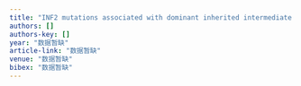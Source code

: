 ```yaml
---
title: "INF2 mutations associated with dominant inherited intermediate Charcot-Marie-Tooth neuropathy with focal segmental glomerulosclerosis in two Chinese patients."
authors: []
authors-key: []
year: "数据暂缺"
article-link: "数据暂缺"
venue: "数据暂缺"
bibex: "数据暂缺"
---
```

